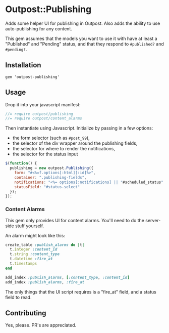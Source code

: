 # Outpost::Publishing

Adds some helper UI for publishing in Outpost. Also adds the ability to use
auto-publishing for any content.

This gem assumes that the models you want to use it with have at least a 
"Published" and "Pending" status, and that they respond to `#published?` and 
`#pending?`.


## Installation

    gem 'outpost-publishing'

## Usage

Drop it into your javascript manifest:

```javascript
//= require outpost/publishing
//= require outpost/content_alarms
```

Then instantiate using Javascript. Initialize by passing in a few options:

* the form selector (such as `#post_99`),
* the selector of the div wrapper around the publishing fields,
* the selector for where to render the notifications,
* the selector for the status input

```javascript
$(function() {
  publishing = new outpost.Publishing({
    form: "#<%=f.options[:html][:id]%>",
    container: ".publishing-fields",
    notifications: "<%= options[:notifications] || "#scheduled_status" %>",
    statusField: "#status-select"
  });
});
```


### Content Alarms

This gem only provides UI for content alarms. You'll need to do the
server-side stuff yourself.

An alarm might look like this:

```ruby
create_table :publish_alarms do |t|
  t.integer :content_id
  t.string :content_type
  t.datetime :fire_at
  t.timestamps
end

add_index :publish_alarms, [:content_type, :content_id]
add_index :publish_alarms, :fire_at
```

The only things that the UI script requires is a "fire_at" field, and a status
field to read.


## Contributing

Yes, please. PR's are appreciated.
